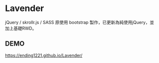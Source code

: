 # Lavender
jQuery / skrollr.js / SASS
原使用 bootstrap 製作，已更新為純使用jQuery，並加上基礎RWD。

## DEMO
https://ending1221.github.io/Lavender/
